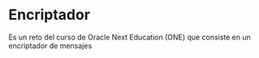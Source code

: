 # Encriptador
Es un reto del curso de Oracle Next Education (ONE) que consiste en un encriptador de mensajes
